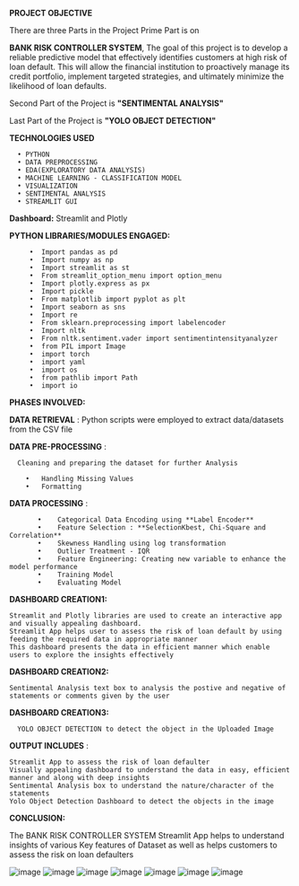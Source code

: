 **PROJECT OBJECTIVE**
   
There are three Parts in the Project Prime Part is on 
    
  **BANK RISK CONTROLLER SYSTEM**, The goal of this project is to develop a reliable predictive model that effectively identifies customers at high risk of loan default. 
This will allow the financial institution to proactively manage its credit portfolio, implement targeted strategies, and 
ultimately minimize the likelihood of loan defaults.
  
  Second Part of the Project is **"SENTIMENTAL ANALYSIS"**
  
  Last Part of the Project is **"YOLO OBJECT DETECTION"**

**TECHNOLOGIES USED**

      •	PYTHON
      •	DATA PREPROCESSING
      •	EDA(EXPLORATORY DATA ANALYSIS)
      •	MACHINE LEARNING - CLASSIFICATION MODEL
      •	VISUALIZATION
      •	SENTIMENTAL ANALYSIS
      •	STREAMLIT GUI

**Dashboard:** Streamlit and  Plotly

**PYTHON LIBRARIES/MODULES ENGAGED:**

         •	Import pandas as pd 
         •	Import numpy as np
         •	Import streamlit as st
         •	From streamlit_option_menu import option_menu
         •	Import plotly.express as px
         •	Import pickle
         •	From matplotlib import pyplot as plt
         •	Import seaborn as sns
         •	Import re
         •	From sklearn.preprocessing import labelencoder
         •	Import nltk
         •	From nltk.sentiment.vader import sentimentintensityanalyzer
         •	from PIL import Image
         •	import torch
         •	import yaml
         •	import os
         •	from pathlib import Path
         •	import io


**PHASES INVOLVED:**

**DATA RETRIEVAL** : Python scripts were employed to extract data/datasets from the CSV file

**DATA PRE-PROCESSING** : 

      Cleaning and preparing the dataset for further Analysis
        
        •	Handling Missing Values
        •	Formatting

**DATA PROCESSING** :

           •	Categorical Data Encoding using **Label Encoder**
           •	Feature Selection : **SelectionKbest, Chi-Square and Correlation**
           •	Skewness Handling using log transformation
           •	Outlier Treatment - IQR
           •	Feature Engineering: Creating new variable to enhance the model performance
           •	Training Model
           •	Evaluating Model  

**DASHBOARD CREATION1:**

    Streamlit and Plotly libraries are used to create an interactive app and visually appealing dashboard. 
    Streamlit App helps user to assess the risk of loan default by using feeding the required data in appropriate manner
    This dashboard presents the data in efficient manner which enable users to explore the insights effectively  

**DASHBOARD CREATION2:**

    Sentimental Analysis text box to analysis the postive and negative of statements or comments given by the user

**DASHBOARD CREATION3:**

      YOLO OBJECT DETECTION to detect the object in the Uploaded Image
   
**OUTPUT INCLUDES** :

    Streamlit App to assess the risk of loan defaulter
    Visually appealing dashboard to understand the data in easy, efficient manner and along with deep insights
    Sentimental Analysis box to understand the nature/character of the statements
    Yolo Object Detection Dashboard to detect the objects in the image

**CONCLUSION:**

The BANK RISK CONTROLLER SYSTEM Streamlit App helps to understand insights of various Key features of Dataset as well as helps customers to assess the risk on loan defaulters

![image](https://github.com/user-attachments/assets/fe7da6b7-62f1-4f02-966b-bbe2a583052e)
![image](https://github.com/user-attachments/assets/c1405b64-2bb0-4e03-a0a7-b46a74f7fe2e)
![image](https://github.com/user-attachments/assets/454357f1-76d7-4bfd-b8c1-29d31cdf4783)
![image](https://github.com/user-attachments/assets/12d6a766-b04a-4443-9796-215025702c16)
![image](https://github.com/user-attachments/assets/b901cae4-7de6-4855-81fe-4b79696aeedf)
![image](https://github.com/user-attachments/assets/cdf30df6-e6c2-42ec-815e-8a2503af7cc6)
![image](https://github.com/user-attachments/assets/ed644e98-ffbd-4a33-8b95-70ca50fc26ce)










